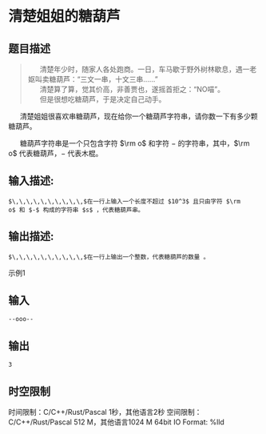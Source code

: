 # 清楚姐姐的糖葫芦

## 题目描述

> $\,\,\,\,\,\,\,\,\,\,$清楚年少时，随家人各处跑商。一日，车马歇于野外树林歇息，遇一老妪叫卖糖葫芦：“三文一串，十文三串……”  
>  $\,\,\,\,\,\,\,\,\,\,$清楚算了算，觉其价高，非善贾也，遂摇首拒之：“NO喵”。  
>  $\,\,\,\,\,\,\,\,\,\,$但是很想吃糖葫芦，于是决定自己动手。 

$\,\,\,\,\,\,\,\,\,\,$清楚姐姐很喜欢串糖葫芦，现在给你一个糖葫芦字符串，请你数一下有多少颗糖葫芦。 

$\,\,\,\,\,\,\,\,\,\,$糖葫芦字符串是一个只包含字符 $\rm o$ 和字符 $-$ 的字符串，其中，$\rm o$ 代表糖葫芦，$-$ 代表木棍。

## 输入描述:
    
    
    $\,\,\,\,\,\,\,\,\,\,$在一行上输入一个长度不超过 $10^3$ 且只由字符 $\rm o$ 和 $-$ 构成的字符串 $s$ ，代表糖葫芦串。

## 输出描述:
    
    
    $\,\,\,\,\,\,\,\,\,\,$在一行上输出一个整数，代表糖葫芦的数量 。

示例1 

## 输入
    
    
    --ooo--

## 输出
    
    
    3


## 时空限制

时间限制：C/C++/Rust/Pascal 1秒，其他语言2秒
空间限制：C/C++/Rust/Pascal 512 M，其他语言1024 M
64bit IO Format: %lld
